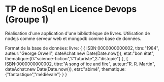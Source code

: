 # TP de noSql en Licence Devops (Groupe 1)

Réalisation d'une application d'une bibliothèque de livres.
Utilisation de nodejs comme serveur web et mongodb comme base de données.

Format de la base de données:
livre:
{
	{
		ISBN:0000000000002,
		titre:"1984",
		auteur:"George Orwell",
		dateAchat:new Date(Date.now()),
		etat:"bon état",
		thematique:{0:"science-fiction",1:"futuriste",2:"distopie"}
	},
	{
		ISBN:0000000000002,
		titre:"A song of ice and fire",
		auteur:"R. R. Martin",
		dateAchat:new Date(Date.now()),
		etat:"abimé",
		thematique:{"fantastique","médiévale"}
	}
}